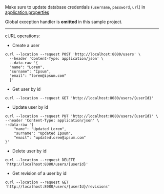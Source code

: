 Make sure to update database credentials (`username`, `password`, `url`)
in [application.properties](./src/main/resources/application.properties)

Global exception handler is <b>omitted</b> in this sample project.

<hr />

cURL operations:

- Create a user

```
curl --location --request POST 'http://localhost:8080/users' \
  --header 'Content-Type: application/json' \
  --data-raw '{
  "name": "Lorem",
  "surname": "Ipsum",
  "email": "lorem@ipsum.com"
  }'
```

- Get user by id

```
curl --location --request GET 'http://localhost:8080/users/{userId}'
```

- Update user by id

```
curl --location --request PUT 'http://localhost:8080/users/{userId}' \
--header 'Content-Type: application/json' \
--data-raw '{
    "name": "Updated Lorem",
    "surname": "Updated Ipsum",
    "email": "updatedlorem@ipsum.com"
}'
```

- Delete user by id

```
curl --location --request DELETE 'http://localhost:8080/users/{userId}'
```

- Get revision of a user by id

```
curl --location --request GET 'http://localhost:8080/users/{userId}/revisions'
```